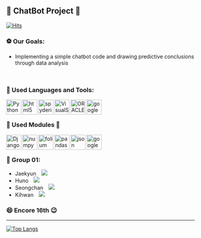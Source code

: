 ## 👋 ChatBot Project 👋

[![Hits](https://hits.seeyoufarm.com/api/count/incr/badge.svg?url=https%3A%2F%2Fgithub.com%2FEncore-team01-chatBotProject%2FChatBotMain&count_bg=%2379C83D&title_bg=%23555555&icon=&icon_color=%23E7E7E7&title=hits&edge_flat=true)](https://hits.seeyoufarm.com)
<br />

### :soccer: Our Goals:
- Implementing a simple chatbot code and drawing predictive conclusions through data analysis

<br />

### :wrench: Used  Languages and Tools:
<img align="left" alt="Python" width="40px" src="https://simpleicons.org/icons/python.svg"/>
<img align="left" alt="html5" width="40px" src="https://simpleicons.org/icons/html5.svg"/>
<img align="left" alt="spyderide" width="40px" src="https://simpleicons.org/icons/spyderide.svg"/>
<img align="left" alt="VisualStudioCode" width="40px" src="https://simpleicons.org/icons/visualstudiocode.svg">
<img align="left" alt="ORACLE" width="40px" src="https://simpleicons.org/icons/oracle.svg"/>
<img align="left" alt="googlechrome" width="40px" src="https://simpleicons.org/icons/googlechrome.svg"/>


<br />
<br />

### :mag_right: Used Modules :nut_and_bolt:
<img align="left" alt="Django" width="40px" src="https://simpleicons.org/icons/django.svg"/>
<img align="left" alt="numpy" width="40px" src="https://simpleicons.org/icons/numpy.svg"/>
<img align="left" alt="folium" width="40px" src="https://simpleicons.org/icons/folium.svg"/>
<img align="left" alt="pandas" width="40px" src="https://simpleicons.org/icons/pandas.svg"/>
<img align="left" alt="json" width="40px" src="https://simpleicons.org/icons/json.svg"/>
<img align="left" alt="googlemaps" width="40px" src="https://simpleicons.org/icons/googlemaps.svg"/>

<br />
<br />

### :two_men_holding_hands: Group 01:
- Jaekyun <a href="https://www.instagram.com/xi_kyun/?hl=ko">
    <img 
        src="http://img.shields.io/badge/-xi_kyun-white?style=flat&logo=Instagram&link=https://instagram.com/alpox.dev/"
        style="height : auto; margin-left : 10px; margin-right : 10px;"/>
</a><br />
- Huno <a href="https://www.instagram.com/hunojung/?hl=ko">
    <img 
        src="http://img.shields.io/badge/-hunojung-white?style=flat&logo=Instagram&link=https://instagram.com/alpox.dev/"
        style="height : auto; margin-left : 10px; margin-right : 10px;"/> 
</a><br />
- Seongchan <a href="https://www.instagram.com/sungchan.lee/?hl=ko">
    <img 
        src="http://img.shields.io/badge/-sungchan.lee-white?style=flat&logo=Instagram&link=https://instagram.com/alpox.dev/"
        style="height : auto; margin-left : 10px; margin-right : 10px;"/>
</a><br />
- Kihwan <a href="https://www.instagram.com/h_waaan/?hl=ko">
    <img 
        src="http://img.shields.io/badge/-h_waaan-white?style=flat&logo=Instagram&link=https://instagram.com/alpox.dev/"
        style="height : auto; margin-left : 10px; margin-right : 10px;"/>
</a><br />
### :smile: Encore 16th :wink:
-----------------------------
[![Top Langs](https://github-readme-stats.vercel.app/api/top-langs/?Encore-team01-chatBotProject/ChatBotMain=anuraghazra&layout=compact)](https://github.com/anuraghazra/github-readme-stats)

